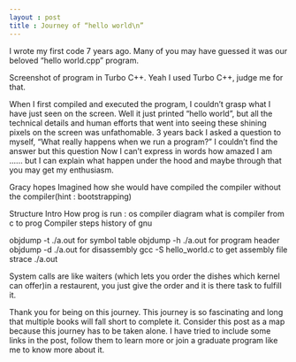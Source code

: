 ```yaml
---
layout : post
title : Journey of “hello world\n”
---
```


I wrote my first code 7 years ago. Many of you may have guessed it was our beloved “hello world.cpp” program. 

Screenshot of program in Turbo C++.
Yeah I used Turbo C++, judge me for that.

When I first compiled and executed the program, I couldn’t grasp what I have just seen on the screen. Well it just printed “hello world”, but all the technical details and human efforts that went into seeing these shining pixels on the screen was unfathomable.
3 years back I asked a question to myself, “What really happens when we run a program?” I couldn’t find the answer but this question 
Now I can’t express in words how amazed I am ...... but I can explain what happen under the hood and maybe through that you may get my enthusiasm.

Gracy hopes
Imagined how she would have compiled the compiler without the compiler(hint : bootstrapping)  

Structure
Intro
How prog is run : os compiler diagram
what is compiler
from c to prog
Compiler steps
history of gnu

objdump -t ./a.out for symbol table
objdump -h ./a.out for program header
objdump -d ./a.out for disassembly
gcc -S hello_world.c  to get assembly file
strace ./a.out 

System calls are like waiters (which lets you order the dishes which kernel can offer)in a restaurent, you just give the order and it is there task to fulfill it.

Thank you for being on this journey. This journey is so fascinating and long that multiple books will fall short to complete it. Consider this post as a map because this journey has to be taken alone. I have tried to include some links in the post, follow them to learn more or join a graduate program like me to know more about it. 
